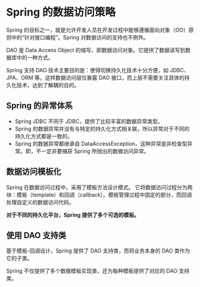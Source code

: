 # Spring 的数据访问策略

Spring 的目标之一，就是允许开发人员在开发过程中能够遵循面向对象（OO）原则中的“针对接口编程”。Spring 对数据访问的支持也不例外。

DAO 是 Data Access Object 的缩写，即数据访问对象。它提供了数据读写到数据库中的一种方式。

Spring 支持 DAO 技术主要目的是：使得切换持久化技术十分方便，如 JDBC、JPA、ORM 等。这样数据访问层仅暴露 DAO 接口，而上层不需要关注具体的持久化技术，达到了解耦的目的。

## Spring 的异常体系

- Spring JDBC 不同于 JDBC，提供了比较丰富的数据异常类型。
- Spring 的数据异常并没有与特定的持久化方式相关联，所以异常对于不同的持久化方式都是一致的。
- Spring 的数据异常都继承自 DataAccessException，这种异常是非检查型异常。即，不一定非要捕获 Spring 所抛出的数据访问异常。

## 数据访问模板化

Spring 在数据访问过程中，采用了模板方法设计模式。
它将数据访问过程分为两块：模板（template）和回调（callback）。模板管理过程中固定的部分，而回调处理自定义的数据访问代码。

**对于不同的持久化平台，Spring 提供了多个可选的模板。**

## 使用 DAO 支持类

基于模板-回调设计，Spring 提供了 DAO 支持类，而将业务本身的 DAO 类作为它的子类。

Spring 不仅提供了多个数据模板实现类，还为每种模板提供了对应的 DAO 支持类。

